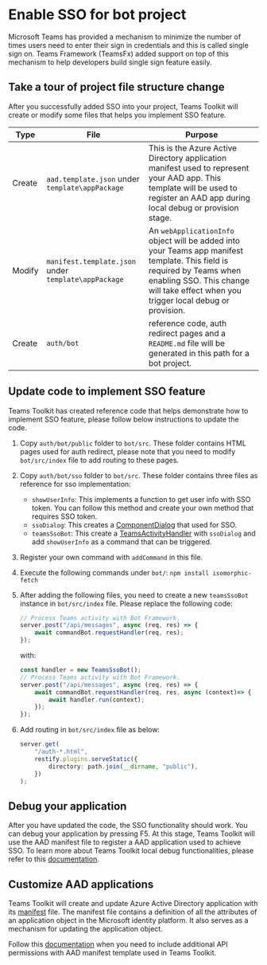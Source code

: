 # Enable SSO for bot project

Microsoft Teams has provided a mechanism to minimize the number of times users need to enter their sign in credentials and this is called single sign on. Teams Framework (TeamsFx) added support on top of this mechanism to help developers build single sign feature easily.

## Take a tour of project file structure change

After you successfully added SSO into your project, Teams Toolkit will create or modify some files that helps you implement SSO feature.

|Type| File | Purpose |
|-| - | - |
|Create| `aad.template.json` under `template\appPackage` | This is the Azure Active Directory application manifest used to represent your AAD app. This template will be used to register an AAD app during local debug or provision stage. |
|Modify | `manifest.template.json` under `template\appPackage` | An `webApplicationInfo` object will be added into your Teams app manifest template. This field is required by Teams when enabling SSO. This change will take effect when you trigger local debug or provision.|
|Create| `auth/bot` | reference code, auth redirect pages and a `README.md` file will be generated in this path for a bot project. |

## Update code to implement SSO feature

Teams Toolkit has created reference code that helps demonstrate how to implement SSO feature, please follow below instructions to update the code.

1. Copy `auth/bot/public` folder to `bot/src`. These folder contains HTML pages used for auth redirect, please note that you need to modify `bot/src/index` file to add routing to these pages.

1. Copy `auth/bot/sso` folder to `bot/src`.
These folder contains three files as reference for sso implementation:
    * `showUserInfo`: This implements a function to get user info with SSO token. You can follow this method and create your own method that requires SSO token.
    * `ssoDialog`: This creates a [ComponentDialog](https://docs.microsoft.com/en-us/javascript/api/botbuilder-dialogs/componentdialog?view=botbuilder-ts-latest) that used for SSO.
    * `teamsSsoBot`: This create a [TeamsActivityHandler](https://docs.microsoft.com/en-us/dotnet/api/microsoft.bot.builder.teams.teamsactivityhandler?view=botbuilder-dotnet-stable) with `ssoDialog` and add `showUserInfo` as a command that can be triggered. 

1. Register your own command with `addCommand` in this file.
1. Execute the following commands under `bot/`: `npm install isomorphic-fetch`
1. After adding the following files, you need to create a new `teamsSsoBot` instance in `bot/src/index` file. Please replace the following code:

    ```typescript
    // Process Teams activity with Bot Framework.
    server.post("/api/messages", async (req, res) => {
        await commandBot.requestHandler(req, res);
    });
    ```

    with:

    ```typescript
    const handler = new TeamsSsoBot();
    // Process Teams activity with Bot Framework.
    server.post("/api/messages", async (req, res) => {
        await commandBot.requestHandler(req, res, async (context)=> {
            await handler.run(context);
        });
    });
    ```

1. Add routing in `bot/src/index` file as below:

    ```typescript
    server.get(
        "/auth-*.html",
        restify.plugins.serveStatic({
            directory: path.join(__dirname, "public"),
        })
    );
    ```

## Debug your application

After you have updated the code, the SSO functionality should work. You can debug your application by pressing F5. At this stage, Teams Toolkit will use the AAD manifest file to register a AAD application used to achieve SSO. To learn more about Teams Toolkit local debug functionalities, please refer to this [documentation](https://docs.microsoft.com/microsoftteams/platform/toolkit/debug-local).

## Customize AAD applications

Teams Toolkit will create and update Azure Active Directory application with its [manifest](https://docs.microsoft.com/azure/active-directory/develop/reference-app-manifest) file. The manifest file contains a definition of all the attributes of an application object in the Microsoft identity platform. It also serves as a mechanism for updating the application object.

Follow this [documentation](https://aka.ms/teamsfx-aad-manifest#customize-aad-manifest-template) when you need to include additional API permissions with AAD manifest template used in Teams Toolkit.
